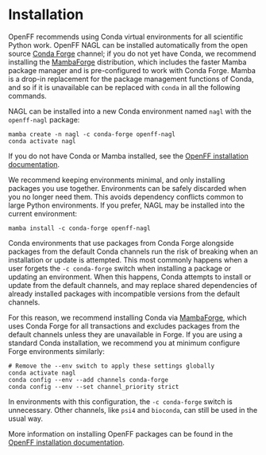 # Installation

OpenFF recommends using Conda virtual environments for all scientific Python work. OpenFF NAGL can be installed automatically from the open source [Conda Forge] channel; if you do not yet have Conda, we recommend installing the [MambaForge] distribution, which includes the faster Mamba package manager and is pre-configured to work with Conda Forge. Mamba is a drop-in replacement for the package management functions of Conda, and so if it is unavailable can be replaced with `conda` in all the following commands.

NAGL can be installed into a new Conda environment named `nagl` with the `openff-nagl` package:

```shell
mamba create -n nagl -c conda-forge openff-nagl
conda activate nagl
```

If you do not have Conda or Mamba installed, see the [OpenFF installation documentation](openff.docs:install).

We recommend keeping environments minimal, and only installing packages you use together. Environments can be safely discarded when you no longer need them. This avoids dependency conflicts common to large Python environments. If you prefer, NAGL may be installed into the current environment:

```shell
mamba install -c conda-forge openff-nagl
```

Conda environments that use packages from Conda Forge alongside packages from the default Conda channels run the risk of breaking when an installation or update is attempted. This most commonly happens when a user forgets the `-c conda-forge` switch when installing a package or updating an environment. When this happens, Conda attempts to install or update from the default channels, and may replace shared dependencies of already installed packages with incompatible versions from the default channels.

For this reason, we recommend installing Conda via [MambaForge], which uses Conda Forge for all transactions and excludes packages from the default channels unless they are unavailable in Forge. If you are using a standard Conda installation, we recommend you at minimum configure Forge environments similarly:

```shell
# Remove the --env switch to apply these settings globally
conda activate nagl
conda config --env --add channels conda-forge
conda config --env --set channel_priority strict 
```

In environments with this configuration, the `-c conda-forge` switch is unnecessary. Other channels, like `psi4` and `bioconda`, can still be used in the usual way.

More information on installing OpenFF packages can be found in the [OpenFF installation documentation](openff.docs:install).

[Conda Forge]: https://conda-forge.org/
[MambaForge]: https://github.com/conda-forge/miniforge#mambaforge


